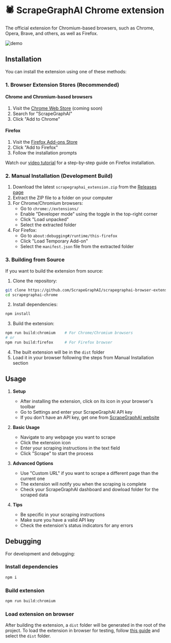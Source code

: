 # 🕷️ ScrapeGraphAI Chrome extension

The official extension for Chromium-based browsers, such as Chrome, Opera, Brave, and others, as well as Firefox.

![demo](assets/demo.gif)

## Installation

You can install the extension using one of these methods:

### 1. Browser Extension Stores (Recommended)

#### Chrome and Chromium-based browsers
1. Visit the [Chrome Web Store](https://chrome.google.com/webstore) (coming soon)
2. Search for "ScrapeGraphAI"
3. Click "Add to Chrome"

#### Firefox
1. Visit the [Firefox Add-ons Store](https://addons.mozilla.org/en-GB/firefox/addon/scrapegraphai-extension/)
2. Click "Add to Firefox"
3. Follow the installation prompts

Watch our [video tutorial](https://www.youtube.com/watch?v=tSy8udRu1lA) for a step-by-step guide on Firefox installation.

### 2. Manual Installation (Development Build)

1. Download the latest `scrapegraphai_extension.zip` from the [Releases page](https://github.com/ScrapeGraphAI/scrapegraphai-browser-extension/releases)
2. Extract the ZIP file to a folder on your computer
3. For Chrome/Chromium browsers:
   - Go to `chrome://extensions/`
   - Enable "Developer mode" using the toggle in the top-right corner
   - Click "Load unpacked"
   - Select the extracted folder
4. For Firefox:
   - Go to `about:debugging#/runtime/this-firefox`
   - Click "Load Temporary Add-on"
   - Select the `manifest.json` file from the extracted folder

### 3. Building from Source

If you want to build the extension from source:

1. Clone the repository:
```bash
git clone https://github.com/ScrapeGraphAI/scrapegraphai-browser-extension.git
cd scrapegraphai-chrome
```

2. Install dependencies:
```bash
npm install
```

3. Build the extension:
```bash
npm run build:chromium    # For Chrome/Chromium browsers
# or
npm run build:firefox     # For Firefox browser
```

4. The built extension will be in the `dist` folder
5. Load it in your browser following the steps from Manual Installation section

## Usage

1. **Setup**
   - After installing the extension, click on its icon in your browser's toolbar
   - Go to Settings and enter your ScrapeGraphAI API key
   - If you don't have an API key, get one from [ScrapeGraphAI website](https://scrapegraphai.com/)

2. **Basic Usage**
   - Navigate to any webpage you want to scrape
   - Click the extension icon
   - Enter your scraping instructions in the text field
   - Click "Scrape" to start the process

3. **Advanced Options**
   - Use "Custom URL" if you want to scrape a different page than the current one
   - The extension will notify you when the scraping is complete
   - Check your ScrapeGraphAI dashboard and dowload folder for the scraped data

4. **Tips**
   - Be specific in your scraping instructions
   - Make sure you have a valid API key
   - Check the extension's status indicators for any errors

## Debugging

For development and debugging:

### Install dependencies

```bash
npm i
```

### Build extension

```bash
npm run build:chromium
```

### Load extension on browser

After building the extension, a `dist` folder will be generated in the root of the project. To load the extension in browser for testing, follow [this guide](https://developer.chrome.com/docs/extensions/get-started/tutorial/hello-world#load-unpacked) and select the `dist` folder.
